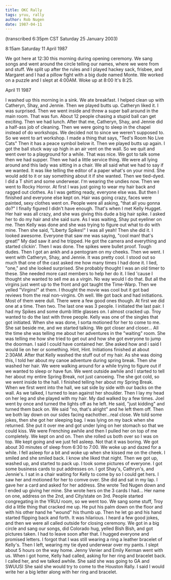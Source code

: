 ```yaml
---
title: OKC Rally
tags: yruu, rally
author: Rob Nugen
date: 1987-04-11
---
```


<p class=note>(transcribed 6:35pm CST Saturday 25 January 2003)</p>

<p class=date>8:15am Saturday 11 April 1987</p>

<p>We got here at 12:30 this morning during opening ceremony.  We sang
songs and went around the circle telling our names, where we were from
and stuff.  We split up after the rules and I played hackey sack,
frisbee, and Margaret and I had a pillow fight with a big dude named
Monte.  We worked on a puzzle and I slept at 4:00AM.  Woke up at 8:00
It's 8:25.</p>

<p class=date>April 11 1987</p>

<p>I washed up this morning in a sink.  We ate breakfast.  I helped
clean up with Catheryn, Shay, and Jennie.  Then we played butts
up. Catheryn liked it.  I was surprised.  Then we went inside and
threw a super ball around in the main room.  That was fun.  About 12
people chasing a stupid ball can get exciting.  Then we had lunch.
After that me, Catheryn, Shay, and Jennie did a half-ass job of
cleaning.  Then we were going to sleep in the chapel instead of do
workshops.  We decided not to since we weren't supposed to.  So we
went to art workshop.  I made a thing that says, "Ted's Room No Live
Cats" Then it has a peace symbol below it.  Then we played butts up
again. I got the ball stuck way up high in an air vent on the wall.
So we quit and went over to a playground for a while. That was
nice. We got to talk some then we had supper. Then we had a little
service thing.  We were all lying around and this lady was sitting in
a chair.  We all said what we had to say if we wanted. It was like
telling the editor of a paper what's on your mind.  She would add to
it or say something about it if she wanted. Then we tied-dyed.  I did
a T shirt and some underwear. I'm wearing the undies now. Then we went
to Rocky Horror. At first I was just going to wear my hair back and
ragged out clothes. As I was getting ready, everyone else was. But
then I finished and everyone else kept on. Hair was going crazy, faces
were painted, sexy clothes went on. People were all asking, "that all
you gonna do?"  I finally figured I didn't have enough. That's when I
met Kelly Hugget.  Her hair was all crazy, and she was giving this
dude a big hair spike. I asked her to do my hair and she said sure. As
I was waiting, Shay put eyeliner on me.  Then Kelly was done and she
was trying to figure out what to do with mine. Then she said, "Liberty
Spikes!" I was all yeah!  Then she did it. I looked awesome. Everyone
that saw me was saying, "cool man! that's great!" My dad saw it and he
tripped. He got the camera and everything and started clickin'. Then I
was done.  The spikes were bullet proof. Tough dudes. Then I got an
ankh and a pentogram on my cheeks. Then we went. I went with Catheryn,
Shay, and Jennie. It was pretty cool. I stood out so much that one of
the cast asked me how many times I had done it. I lied, "one," and she
looked surprised. She probably thought I was an old timer to
these. She needed more cast members to help her do it. I lied 'cause I
thought she wanted to sell me as a virgin. No way would I do that. But
all the virgins just went up to the front and got taught the
Time-Warp. Then we yelled "Virgins!" at them. I thought the movie was
cool but it got bad reviews from the real non-virgins. Oh well. We got
back and had initiations. Most of them were dull. There were a few
good ones though. At first we did one at a time. Then two. The last
one was 3 people. I initiated the last pair. I had my Spikes and some
dumb little glasses on.  I almost cracked up. Troy wanted to do the
last with three people.  Kelly was one of the singles that got
initiated.  When she was done, I sorta motioned for her to come to me.
She sat beside me, and we started talking.  We got closer and
closer... All the time she was telling me about her adventures in the
"waiting" room. She was telling me how she tried to get out and how
she got everyone to jump the doorman.  I said I could have contained
her.  She asked how and i said I would lie on her or something.  Hint,
Hint. Initiations finished at about 2:30AM. After that Kelly washed
the stuff out of my hair.  As she was doing this, I told her about my
canoe adventure during spring break. Then she washed her hair.  We
were walking around for a while trying to figure out if we wanted to
sleep or have fun.  We went outside awhile and I started to tell her
about my entire Spring Break, not just canoeing.  The she got cold, so
we went inside to the hall.  I finished telling her about my Spring
Break.  When we first went into the hall, we sat side by side with our
backs on the wall. As we talked, I turned to lean against her
shoulder.  Then I lay my head on her leg and she played with my hair.
My dad walked by a few times.  Joel went by once and turned the lights
off as he left.  He said, "just kidding" and turned them back on.  We
said "no, that's alright" and he left them off.  Then we both lay down
on our sides facing eachother...real close.  We told some jokes, then
she got her sleeping bag.  I was lying on my back when she returned.
She put it over me and got under lying on her stomach so that we could
kiss.  We were Frenching awhile and then I pulled her on top of me
completely.  We kept on and on.  Then she rolled us both over so I was
on top.  We kept going and we just fell asleep.  Not that it was
boring.  We got about 30 minutes of sleep from 6:30 to 7:00. We woke
up and dazed for a while.  I fell asleep for a bit and woke up when
she kissed me on the cheek.  I smiled and she smiled back.  I know she
liked that night.  Then we got up, washed up, and started to pack
up. I took some pictures of everyone. I got some business cards to put
addresses on. I got Shay's, Cathryn's, and Jennie's.  I sat in a chair
waiting for Kelly to come by so I could get hers.  I saw her and
motioned for her to comve over.  She did and sat in my lap.  I gave
her a card and asked for her address.  She wrote Ted Nugen down and I
ended up giving her mine.  She wrote hers on the 3 cards I had... Her
name on one, address on the 2nd, and City/state on 3rd.  People
started congregating in the YRUU room, so we went too. We sang some
stuff, Troy did a little thing that cracked me up. He put his palm
down on the floor and with his other hand he "wound" his thumb
up. Then he let go and his hand started flipping back and forth. It
was hilarious. I heard a few good jokes, and then we were all called
outside for closing ceremony. We got in a big circle and sang our
songs, did Colorado hug, yelled Bish Bish, and got pictures taken. I
had to leave soon after that. I hugged everyone and promised
letters. I forgot that I was still wearing a ring a leather bracelet
of Kelly's.  Then I left, wearing my tie dyed underwear over my pants.
I slept about 5 hours on the way home.  Jenny Venier and Emily Kerman
went with us.  When i got home, Kelly had called, asking for her ring
and bracelet back.  I called her, and we talked awhile.  She said she
was going to GA and SWUUSI She said she would try to come to the
Houston Rally.  I said I would write her a big letter along with her
ring and bracelet.</p>


